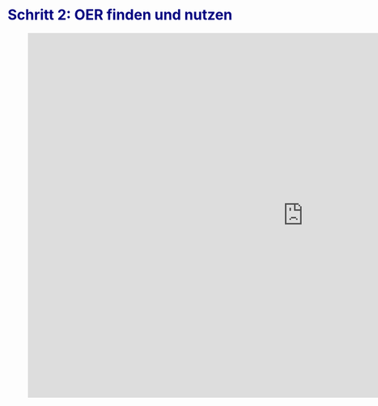 <h1 style="color:#000080">Schritt 2: OER finden und nutzen</h1>
<link rel="stylesheet" href="https://cdnjs.cloudflare.com/ajax/libs/font-awesome/4.7.0/css/font-awesome.min.css">
<figure>
 <iframe src="https://app.Lumi.education/api/v1/run/1SfuoC/embed" width="1088" height="720" frameborder="0" allowfullscreen="allowfullscreen" allow="geolocation *; microphone *; camera *; midi *; encrypted-media *"></iframe><script src="https://app.Lumi.education/api/v1/h5p/core/js/h5p-resizer.js" charset="UTF-8" />
</figure>

 
<div class="infobox">
  <p><i class="fa fa-info-circle" style="color:blue"></i>  <b>Info!</b>
    <br><br>
    Im zweiten Schritt erhalten Sie einen Überlick über bestehende Möglichkeiten, um gezielt nach OER zu suchen. In diesem Zuge lernen Sie die wichtigsten Suchmaschinen, Portale und Repositorien für OER kennen. Zudem erhalten Sie Informationen über die Einbindung von CC-lizenzierten Inhalten in Ihre eigenen Werke und erfahren was dabei zu beachten ist. Ziel der Einheit ist es, Ihnen mehr Sicherheit bei der Nachnutzung bestehender OER zu geben.
    <br><br>
    <b>Workload: 45 Minuten</b>
  </p>
</div>

# Fundorte und Suchstrategien

Für das Auffinden von OER im Internet können zwei zentrale Hinweise in Bezug auf den <b>Fundort</b> sowie der <b>Suchstrategie</b> gegeben werden. 

<b>Suche über spezielle OER-Portale und -Plattformen:</b> Es bestehen einige Infrastrukturen, die explizit für das Bereitstellen von offen lizenzierten Lehr- und Lernmaterialien konzipiert sind - wie z.B. twillo. Die Bestrebung des Ausbaus solcher sog. OER-Repositorien wird aktuell auf bildungspolitischer Ebene fokussiert und erhält Eingang in die Hochschullehre.

<b>Verwendung von gängigen Suchmaschienen und allgemeinen Plattformen:</b> Auch Plattformen ohne spezifischen OER-Fokus führen Materialien mit offenen Lizenzen. Diese bieten zwar nicht ausschließlich Lehr- oder Lernmaterialien an, dennoch haben sie sich in den letzten Jahren - sicherlich auch aufgrund fehlender OER-Infrastrukturen - als Veröffentlichungsorte für Bildungsmaterialien etabliert.


Neben dem Kriterium des Fundortes kann, wie in der Wissenschaftspraxis auch, z.B. in der Datenbankrecherche, systematisch nach offen lizenzierten Materialien gesucht werden. Dies gilt sowohl für die Nutzung gängiger Suchmaschinen, als auch für die Suche in Repositorien. Folgende Suchstrategien lassen sich für eine zielgerichtete Suche nach OER anwenden:

<ul style="list-style-type:none">
  <li>
    <i class="fa fa-check-circle" style="color:green"></i> Verwendung von Schlagworten: Denken Sie auch an die Suchtechnik des <b>Trunkierens</b>; eher wenige Stichwörter, dafür aber Wortteile statt ganzer Wörter (Beispiel: Systemtheorie → system*theor*, Paternalismus → paternalis*)
  </li><br>
  <li>
    <i class="fa fa-check-circle" style="color:green"></i> Nutzung von <b>Suchoperatoren</b>, die aus Datenbanken und dem Bibliothekswesen bekannt sind: UND/AND/+; oder NICHT/NOT/- sowie ODER/OR
  </li><br>
  <li>
    <i class="fa fa-check-circle" style="color:green"></i> Verwendung der <b>CC-Filter</b> in Suchmaschinen oder Portalen
  </li><br>
  <li>
    <i class="fa fa-check-circle" style="color:green"></i> Eingabe des Suchbegriffs + <b>Creative Commons</b> oder speziell der <b>Lizenz</b> (CC 0, CC BY etc.)
  </li><br>
  <li>
    <i class="fa fa-check-circle" style="color:green"></i> Nutzung von <b>englischen</b> Begriffen
  </li><br>
  <li>
    <i class="fa fa-check-circle" style="color:green"></i> Verwendung <b>spezifischer Filteroptionen</b> in OER-Repositorien; z.B. die erweiterte Suche (Lizenz, Quelle, Institution, Autor:in, Materialart, Fach- und Sachgebiet, etc.)
  </li>
</ul>

Im Folgenden sind einige Plattformen sowie ihre Filteroptionen im Hinblick auf eine zielgerichtete OER-Suche aufgeführt

<b>OER-Portale und -Suchmaschinen (Repositorien und Referatorien)</b>

<div>
  <button class="accordion">twillo</button>
  <div class="panel">
    <p>
      Twillo ist ein OER-Repositorium für offene Bildungsmaterialien für den Hochschulkontext. Das Portal richtet sich an Hochschullehrende aller Fachbereiche.
      <a aria-describedby="Link zum twillo-Portal" href="http://www.twillo.de/" target="_blank">www.twillo.de</a>
      <figure style="align:middle;">
        <a href="images/twillo_suche.svg" target="_blank"><img src="images/twillo_suche.svg" alt="Abbildung: Screenshot der twillo Suchumgebung" title="Abbildung: Screenshot der twillo Suchumgebung"/></a>
        <figcaption style="text-align:center;font-size:14px;">Abbildung: Screenshot der twillo Suchumgebung</figcaption>
      </figure>
    </p>
  </div>
  <button class="accordion">OERSI</button>
  <div class="panel">
    <p>
      OERSI steht für OER Search Index und ist eine Suchmaschine für offene Bildungsmaterialien, die OER Materialien aus verschiedensten Plattformen und Repositorien auffindbar
macht. Die Suchmaschine befindet sich aktuell noch in der Beta-Phase.
      <a aria-describedby="Link zum oersi" href="http://oersi.de/" target="_blank">www.oersi.de</a>
      <figure style="align:middle;">
        <a href="images/oersi.svg" target="_blank"><img src="images/oersi.svg" alt="Abbildung: Screenshot der OERSI Suchumgebung " title="Abbildung: Screenshot der OERSI Suchumgebung "/></a>
        <figcaption style="text-align:center;font-size:14px;">Abbildung: Screenshot der OERSI Suchumgebung </figcaption>
      </figure>
    </p>
  </div>
  <button class="accordion">X5GON</button>
  <div class="panel">
    <p>
      Bei X5GON handelt es sich um eine Plattform, die OER aus verschiedensten Quellen und Repositorien auffindbar macht.
      <a aria-describedby="Link zur X5GON Plattform" href="http://discovery.x5gon.org/" target="_blank">discovery.x5gon.org</a>
      <figure style="align:middle;">
        <a href="images/x5gon.svg" target="_blank"><img src="images/x5gon.svg" alt="Abbildung: Screenshot der X5GON Suchumgebung" title="Abbildung: Screenshot der X5GON Suchumgebung"/></a>
        <figcaption style="text-align:center;font-size:14px;">Abbildung: Screenshot der X5GON Suchumgebung</figcaption>
      </figure>
    </p>
  </div>
  <button class="accordion">OERhörnchen</button>
  <div class="panel">
    <p>
      OERhörnchen ist eine Suchmaschine für OER Materialien, die gezielt offene Lehr-/Lernmaterialien von ausgewählten Bildungsprojekten auffindbar macht.
      <a aria-describedby="Link zur OERhörnchen Suchmaschine" href="http://oerhoernchen.de/" target="_blank">www.oerhoernchen.de</a>
      <figure style="align:middle;">
        <a href="images/oerhoernchen.svg" target="_blank"><img src="images/oerhoernchen.svg" alt="Abbildung: Screenshot der OERhörnchen Suchumgebung" title="Abbildung: Screenshot der OERhörnchen Suchumgebung"/></a>
        <figcaption style="text-align:center;font-size:14px;">Abbildung: Screenshot der OERhörnchen Suchumgebung</figcaption>
      </figure>
    </p>
  </div>
  <button class="accordion">CCsearch</button>
  <div class="panel">
    <p>
      CCsearch ist eine Suchmaschine für Materialien, die mit Creative Commons Lizenzen ausgezeichnet sind.
     <a aria-describedby="Link zur CCsearch Suchmaschine" href="http://ccsearch.creativecommons.org/" target="_blank">ccsearch.creativecommons.org</a>
      <figure style="align:middle;">
        <a href="images/ccsearch_oer_suche.svg" target="_blank"><img src="images/ccsearch_oer_suche.svg" alt="Abbildung: Screenshot der CCsearch Suchumgebung" title="Abbildung: Screenshot der CCsearch Suchumgebung"/></a>
        <figcaption style="text-align:center;font-size:14px;">Abbildung: Screenshot der CCsearch Suchumgebung</figcaption>
      </figure>
    </p>
  </div>
  <button class="accordion">Wikimedia Commons</button>
  <div class="panel">
    <p>
      Wikimedia Commons ist eine Plattform, auf der offene lizenzierte Inhalte zur Nutzung bereit stehen.
      <a aria-describedby="Link zur Wikimedia Commons Plattform" href="http://commons.wikimedia.org/" target="_blank">commons.wikimedia.org</a>
      <figure style="align:middle;">
        <a href="images/commonswikimedia.svg" target="_blank"><img src="images/commonswikimedia.svg" alt="Abbildung: Screenshot der Wikimedia Commons Suchumgebung" title="Abbildung: Screenshot der Wikimedia Commons Suchumgebung"/></a>
        <figcaption style="text-align:center;font-size:14px;">Abbildung: Screenshot der Wikimedia Commons Suchumgebung</figcaption>
      </figure>
    </p>
  </div>
  <button class="accordion">SlideWiki</button>
  <div class="panel">
    <p>
      SlideWiki ist eine Open-Source-Plattform auf der Vorträge und Präsentationen unter einer offenen Lizenz bereitgestellt werden.
      <a aria-describedby="Link zu Slidewiki" href="https://slidewiki.org/" target="_blank">https://slidewiki.org/</a>
      <figure style="align:middle;">
        <a href="images/slidewiki.svg" target="_blank"><img src="images/slidewiki.svg" alt="Abbildung: Screenshot der SlideWiki Suchumgebung" title="Abbildung: Screenshot der SlideWiki Suchumgebung"/></a>
        <figcaption style="text-align:center;font-size:14px;">Abbildung: Screenshot der SlideWiki Suchumgebung</figcaption>
      </figure>
    </p>
  </div>
</div>

<b>Allgemeine Suchmaschinen und Plattformen</b>

<div>
  <button class="accordion">Suchmaschinen</button>
  <div class="panel">
    <p>
      <h4>duckduckgo</h4><br>Duckduckgo ist eine Suchmaschine und stellt eine Alternative zu google dar. Geben Sie Ihren Suchbegriff ein und starten Sie die Suche. Lediglich bei Videos kann der Suchfilter Creative Commons angewendet werden.
      <figure style="align:middle;">
        <a href="images/duckduckgo_OER Suche.svg" target="_blank"><img src="images/duckduckgo_OER Suche.svg" alt="Abbildung: Screenshot der duckduckgo Suchumgebung" title="Abbildung: Screenshot der duckduckgo Suchumgebung"/></a>
        <figcaption style="text-align:center;font-size:14px;">Abbildung: Screenshot der duckduckgo Suchumgebung</figcaption>
      </figure>
      <br>
      <h4>Google</h4><br>Geben Sie Ihren Suchbegriff ein und starten Sie die Suche. Wählen Sie anschließend unter "Einstellungen", die "erweiterte Suche" aus (s. Abb. 14). Es öffnet sich ein neues Fenster. Hier können Sie die Ergebnisse Ihrer Suche im Bereich "Nutzungsrechte" entlang der von Ihnen gewünschten Lizenzierung eingrenzen (s. Abb. 15).<br>
      <figure style="align:middle;">
        <a href="images/google_oer_suche1.svg" target="_blank"><img src="images/google_oer_suche1.svg" alt="Abbildung: Screenshot der google Suchumgebung" title="Abbildung: Screenshot der google Suchumgebung"/></a>
        <figcaption style="text-align:center;font-size:14px;">Abbildung: Screenshot der Google Suchumgebung</figcaption>
      </figure>
      <figure style="align:middle;">
        <a href="images/google_oer_suche2.svg" target="_blank"><img src="images/google_oer_suche2.svg" alt="Abbildung: Screenshot der Google-Suchfilter" title="Abbildung: Screenshot der Google-Suchfilter"/></a>
        <figcaption style="text-align:center;font-size:14px;">Abbildung: Screenshot der Google-Suchfilter</figcaption>
      </figure>
    </p>
  </div>
  <button class="accordion">Videoportale</button>
  <div class="panel">
    <p>
      <h4>AV-Portal</h4><br>Im AV-Portal der Technischen Informationsibliothek (TIB) Hannover finden Sie eine Vielzahl wissenschaftlicher Filme. Zu allen Fachbereichen sind sowohl Vorträge, als auch Erklär- und Lernvideos vertreten. Es besteht auch die Möglichkeit, eigene wissenschaftliche Filme über das Portal zu veröffentlichen. Die zielgerichtete Suche nach OER- Materialien im AV- Portal erfolgt zunächst über die Eingabe des Begriffes in der Suchleiste (z.B. Begriff Paternalismus).
      <figure style="align:middle;">
        <a href="images/AV_Portal_OER_Suche_screenshot1.svg" target="_blank"><img src="images/AV_Portal_OER_Suche_screenshot1.svg" alt="Abbildung: Screenshot der AV-Portal Suchumgebung" title="Abbildung: Screenshot der AV-Portal Suchumgebung"/></a>
        <figcaption style="text-align:center;font-size:14px;">Abbildung: Screenshot der AV-Portal Suchumgebung</figcaption>
      </figure>
      In einem weiteren Schritt können die Ergebnistreffer durch verschiedene Filteroptionen im linken Seitenmenü eingegrenzt werden. Für die Suche nach OER Materialien, muss im Bereich "Wiederverwendung" der Filter "Open-Access" aktiviert werden.
      <figure style="align:middle;">
        <a href="images/AV_Portal_OER_Suche_screenshot2.svg" target="_blank"><img src="images/AV_Portal_OER_Suche_screenshot2.svg" alt="Abbildung: Screenshot der AV-Portal Filteroptionen" title="Abbildung: Screenshot der AV-Portal Filteroptionen"/></a>
        <figcaption style="text-align:center;font-size:14px;">Abbildung: Screenshot der AV-Portal Filteroptionen</figcaption>
      </figure>
      Angaben dazu, um welche Lizenz es sich konkret bei einem Video handelt, finden Sie nach einer Anwahl des gewünschten Videos in den Metadaten.
      <figure style="align:middle;">
        <a href="images/AV_Portal_OER_Suche_screenshot3.svg" target="_blank"><img src="images/AV_Portal_OER_Suche_screenshot3.svg" alt="Abbildung: Screenshot der AV-Portal Lizenzangaben" title="Abbildung: Screenshot der AV-Portal Lizenzangaben"/></a>
        <figcaption style="text-align:center;font-size:14px;">Abbildung: Screenshot der AV-Portal Lizenzangaben</figcaption>
      </figure>
      <br>
      <h4>Vimeo</h4><br>Die zielgerichtete Suche nach OER-Materialien auf der Videoplattform Vimeo erfolgt zunächst über die Eingabe des Begriffes in der Suchleiste (z.B. Begriff Systemtheor*). In einem weiteren Schritt können die Ergebnistreffer durch verschiedene Filteroptionenim linken Seitenmenü eingegrenzt werden.
      <figure style="align:middle;">
        <a href="images/vimeo_oer_suche_screenshot1.svg" target="_blank"><img src="images/vimeo_oer_suche_screenshot1.svg" alt="Abbildung: Screenshot der Vimeo Suchumgebung" title="Abbildung: Screenshot der Vimeo Suchumgebung"/></a>
        <figcaption style="text-align:center;font-size:14px;">Abbildung: Screenshot der Vimeo Suchumgebung</figcaption>
      </figure>
      Für die Suche nach OER Materialien klicken Sie auf "mehr", um weitere Filteroptionen anwählen zu können. Dort finden Sie den Filter "Lizenz" mit verschiedenen Lizenzoptionen.
  Bereits durch die ausgegraute Lizenzen wird sichtbar, dass keine Videoressource zu dem Suchbegriff vorhanden ist, die unter CC BY lizenziert ist.
      <figure style="align:middle;">
        <a href="images/vimeo_oer_suche_screenshot2.svg" target="_blank"><img src="images/vimeo_oer_suche_screenshot2.svg" alt="Abbildung: Screenshot der Vimeo Lizenz-Filteroptionen" title="Abbildung: Screenshot der Vimeo Lizenz-Filteroptionen"/></a>
        <figcaption style="text-align:center;font-size:14px;">Abbildung: Screenshot der Vimeo Lizenz-Filteroptionen</figcaption>
      </figure>
      Um die Lizenzangaben eines ausgewählten Videos zu überpüfen, klicken Sie unterhalb der Videoanzeige auf den Button "mehr".
      <figure style="align:middle;">
        <a href="images/vimeo_oer_suche_screenshot3.svg" target="_blank"><img src="images/vimeo_oer_suche_screenshot3.svg" alt="Abbildung: Screenshot der Vimeo Lizenz-Information" title="Abbildung: Screenshot der Vimeo Lizenz-Information"/></a>
        <figcaption style="text-align:center;font-size:14px;">Abbildung: Screenshot der Vimeo Lizenz-Information</figcaption>
      </figure>
      <h4>Youtube</h4><br>Geben Sie den Suchbegriff ein und starten Sie die Suche. Wählen Sie anschließend die Option "Filter" und schränken Sie die Ergebnisse im Bereich "Eigenschaften" durch die Wahl der Option "Creative Commons" ein.
      <figure style="align:middle;">
        <a href="images/youtube_oer_suche.svg" target="_blank"><img src="images/youtube_oer_suche.svg" alt="Abbildung: Screenshot der YouTube Suchumgebung" title="Abbildung: Screenshot der YouTube Suchumgebung"/></a>
        <figcaption style="text-align:center;font-size:14px;">Abbildung: Screenshot der YouTube Suchumgebung</figcaption>
      </figure>
      <figure style="align:middle;">
        <a href="images/youtube_oer_suche2.svg" target="_blank"><img src="images/youtube_oer_suche2.svg" alt="Abbildung: Screenshot der Youtube Lizenz-Filteroptionen" title="Abbildung: Screenshot der Youtube Lizenz-Filteroptionen"/></a>
        <figcaption style="text-align:center;font-size:14px;">Abbildung: Screenshot der Youtube Lizenz-Filteroptionen</figcaption>
      </figure>
    </p>
  </div>
  <button class="accordion">Bilderportale</button>
  <div class="panel">
    <p>
      <h4>Pixabay</h4><br>
      Pixabay ist eine bekannte Bilder-Plattform mit frei verfügbaren Bildern und Videos. Sofern nicht anders angegeben stehen alle Bilder unter der plattformeigenen <b>Pixabay Lizenz</b>. Diese Lizenz steht in keiner Verbindung mit dem CC-Lizenzsystem. Möchten Sie Pixabay Bilder verwenden, lesen Sie bitte genau nach, ob die von Ihnen geplante Nutzung erlaubt ist. 
      <div class="warningbox">
        <p><i class="fa fa-exclamation-triangle" style="color:black"></i> <b>Wichtig!</b>
          Eine Weiterlizenzierung von Pixabay Inhalten ist aufgrund der Pixabay Lizenz problematisch. Wird ein Pixabay Inhalt in ein OER eingebunden, muss der Pixabay Inhalt als Fremdmaterial (mit Pixabay Lizenz) kenntlich gemacht werden. Mehr dazu erfahren Sie unten im Bereich Korrekte Verwendung von OER.<br>
          Nutzen Sie die Pixabay Suche, werden in einer Leiste oberhalb der Ergebnisse Bilder von iStock angezeigt. Diese sind kostenpflichtig und fallen nicht unter offene Ressourcen.
        </p>
      </div>
      <figure style="align:middle;">
        <a href="images/pixabay_suche_pixabay_license.svg" target="_blank"><img src="images/pixabay_suche_pixabay_license.svg" alt="Abbildung: Screenshot der Pixabay Suchumgebung" title="Abbildung: Screenshot der Pixabay Suchumgebung"/></a>
        <figcaption style="text-align:center;font-size:14px;">Abbildung: Screenshot der Pixabay Suchumgebung</figcaption>
      </figure>
      <h4>Flickr</h4><br>
      Bei Flickr handelt es sich um ein Bilderportal, auf dem mitunter auch offen lizenzierte Bildmaterialien zur Verfügung gestellt werden. Nachdem Sie Ihren Suchbegriff eingegeben und Ihre Suche gestartet haben, können Sie den Filter "Beliebige Lizenz" nutzen, um CC-lizenzierte Bilder zu finden.
      <a aria-describedby="Link zum Flickr Portal" href="https://www.flickr.com/" target="_blank">https://www.flickr.com/</a>
      <figure style="align:middle;">
        <a href="images/flickr_OER_suche.svg" target="_blank"><img src="images/flickr_OER_suche.svg" alt="Abbildung: Screenshot der Flickr Lizenz-Filteroptionen" title="Abbildung: Screenshot der Flickr Lizenz-Filteroptionen"/></a>
        <figcaption style="text-align:center;font-size:14px;">Abbildung: Screenshot der Flickr Lizenz-Filteroptionen</figcaption>
      </figure>
    </p>
  </div>
</div>

<br>
<div class="warningbox">
  <p><i class="fa fa-exclamation-triangle" style="color:black"></i> <b>Wichtig!</b>
    <br><br>
    Unabhängig davon, ob Sie ein OER-Referatorium/-Repositorium oder eine allgemeine Plattform/Suchmaschine nutzen, um Material für Ihre Lehre zu finden, überprüfen Sie in jedem Fall ob die Lizenz des Materiales die von Ihnen geplante Nutzung wirklich erlaubt.
  </p>
</div>

<h2 id="korrekteVerwendung">Korrekte Verwendung von OER</h2>

Haben Sie interessante CC-lizenzierte Materialien gefunden, stellt sich die Frage, was Sie bei der Nachnutzung dieser beachten müssen. Der erste Blick sollte hier auf die Lizenz des Materiales gerichtet werden.

<b>Prüfen Sie gründlich, ob die Lizenz die von Ihnen geplante Nutzung des Materiales erlaubt.</b> Folgender Lizenzcheck (s. Abb. 14) soll Ihnen einfach und schnell helfen. Gehen Sie das Diagramm anhand der Leitfragen  durch. Finden Sie die Lizenz des Materiales, das Sie gern nutzen möchten, in der Liste am Ende des Diagramms, steht Ihrer Planung nichts im Wege.

<figure style="align:middle;">
  <a href="images/Lizenzcheck.svg" target="_blank"><img src="images/Lizenzcheck.svg" alt="Abbildung: Lizenzcheck für die Nachnutzung fremder OER" title="Abbildung: Lizenzcheck für die Nachnutzung fremder OER"/></a>
  <figcaption style="text-align:center;font-size:14px;">Abbildung: Lizenzcheck für die Nachnutzung fremder OER</figcaption>
</figure>

<b>Bei der Einbindung von CC-lizenzierten Materialien in Ihre eigenen Werke, müssen Sie kenntlich machen, dass es sich um fremde Inhalte handelt.</b> Analog zur klassischen Zitation im wissenschaftlichen Arbeiten gibt es bei der Nachnutzung von OER bestimmte Vorgaben. In der sogenannten "TULLU-Regel" werden diese für Sie zusammengefasst.  Das folgende Video erklärt Ihnen die Regel in aller Kürze:

<figure>
  <iframe width="560" height="315" src="https://www.youtube.com/embed/aBM9zpuRh1I" title="YouTube video player" frameborder="0" allow="accelerometer; autoplay; clipboard-write; encrypted-media; gyroscope; picture-in-picture" allowfullscreen name="Wie nutzt man OER"></iframe>
  <figcaption style="text-align:center;font-size:14px;">Video 2: <a aria-describedby="Link zum Video (YouTube)" href="https://www.youtube.com/watch?v=aBM9zpuRh1I">Wie nutzt man OER</a> von OERinForm, lizenziert unter <a aria-describedby="Link zur Seite (Creative Commons)" href="https://creativecommons.org/licenses/by-sa/4.0/legalcode">CC BY SA (4.0)</a></figcaption>
</figure>

Die Grundlagen zum Nachlesen:

<table id="invisible">
  <tr>
    <td valign="middle" text-align="middle" width="15%">
      <b><font size="10">T</font></b>
    </td>
    <td valign="middle" text-align="left" width="85%">
      Geben Sie den TITEL des Werks an, sofern dieser angegeben ist.
      <br>
      <i class="fa fa-info-circle" style="color:black"></i> In der Version 4.0 der CC-Lizenzen ist der Titel eine optionale (jedoch empfohlene) Angabe.
    </td>
  </tr>
  <tr>
    <td valign="middle" text-align="middle" width="15%">
      <b><font size="10">U</font></b>
    </td>
    <td valign="middle" text-align="left" width="85%">
      Nennen Sie den/die <b>URHEBER:IN(NEN)</b>/Rechteinhaber:in(nen). Auch Gruppen, Organisationen oder Institutionen können hier genannt werden. Orientieren Sie sich bei der Angabe daran, wie der:die Urheber:in(nen) in dem Material bezeichnet ist/sind.
    </td>
  </tr>
  <tr>
    <td valign="middle" text-align="middle" width="10%">
      <b><font size="10">L</font></b>
    </td>
    <td valign="middle" text-align="left" width="90%">
      Machen Sie eine Angabe zu der <b>LIZENZ</b> und der <b>LIZENZVERSION</b>. Übernehmen Sie diese Angaben genauso, wie an dem Material, das Sie nutzen, angegeben. Hierzu zählt ggf. auch die Angabe, ob es ich um eine an die Gesetzgebung eines Landes angepasste Version der Lizenz handelt.
      <br>
      <i class="fa fa-info-circle" style="color:black"></i> CC-Lizenztexte durchlaufen stetig Revisionsprozesse und werden sukzessive aktualisiert. Aus diesem Grund bestehen unterschiedlichen <b>Lizenzversionen</b> (2.0, 3.0 bzw. 4.0). Durch die Angabe der Lizenzversion machen Sie deutlich, auf welchen Stand des Lizenztextes Sie sich genau beziehen.
    </td>
  </tr>
  <tr>
    <td valign="middle" text-align="middle" width="10%">
      <b><font size="10">L</font></b>
    </td>
    <td valign="middle" text-align="left" width="90%">
      Setzen Sie einen <b>LINK</b> zu dem Lizenztext. Sollte eine Verlinkung nicht möglich sein, muss der Link ausgeschrieben werden.
    </td>
  </tr>
  <tr>
    <td valign="middle" text-align="middle" width="10%">
      <b><font size="10">U</font></b>
    </td>
    <td valign="middle" text-align="left" width="90%">
      Machen Sie eine Angabe zu dem <b>URSPRUNGSORT</b>, d.h. verlinken Sie z.B. die Internetseite, auf der Sie das Material gefunden haben. Ein solcher Hinweis ermöglicht es Nachnutzer:innen z.B. den Kontext des Originalwerks nachzuvollziehen.
    </td>
  </tr>
  <tr>
    <td valign="middle" text-align="middle" width="10%">
      <b><font size="10">+B</font></b>
    </td>
    <td valign="middle" text-align="left" width="90%">
      Haben Sie eine <b>BEARBEITUNG</b> an dem Material vorgenommen, muss dies ebenfalls kenntlich gemacht werden.
    </td>
  </tr>
</table>

<font size="3">Tabelle TULLU+B von twillo, basierend auf  <a aria-describedby="Link zur OER Infoseite, Tullu-Regel" href="https://open-educational-resources.de/oer-tullu-regel/">OER leichtgemacht mit der TULLU-Regel</a> von Jöran Muuß-Merholz und Sonja Borski  für <a aria-describedby="Link zur OER Infoseite" href="http://www.open-educational-resources.de/">OERinfo – Informationsstelle OER</a>, lizenziert unter <a aria-describedby="Link zur Creative Commons Seite" href="http://creativecommons.org/licenses/by/4.0/">CC BY (4.0)</a>.</font>

<b>Ausnahmen und Sonderfälle</b>
<div>
  <button class="accordion">Wissenswertes zu der Lizenz <b>CC 0</b></button>
  <div class="panel">
    <p>
      Möchten Sie Material nutzen, dass CC 0 freigegeben ist, <b>müssen</b> Sie bei der Nachnutzung <b>nicht</b> darauf hinweisen, dass es sich um Fremdmaterial handelt. Im Sinne der <b>guten wissenschaftlichen Praxis sollten</b> Sie den:die Urheber:(in)nen jedoch nennen.
    </p>
  </div>
  <button class="accordion">Die Besonderheiten des Lizenzmoduls <b>SA</b></button>
  <div class="panel">
    <p>
      Das Lizenzmodul <b>SA</b> (Share Alike) verweist auf die Weitergabe unter gleichen Bedingungen. Doch was bedeutet das für die Nutzung von SA-lizenzierten Inhalten in einem eigenen Werk? Hier kommt es darauf an, ob Sie den SA-lizenzierten Inhalt lediglich <b>einbinden</b> oder ihn <b>verändern</b> möchten. Binden Sie ihn (vollständig und unverändert) ein, reicht es aus, den Inhalt als fremdes Material - entlang der TULLU-Regel - kenntlich zu machen. Bearbeiten oder verändern Sie hingegen einen SA-lizenzierten Inhalt, erstellen Sie dadurch quasi ein neues Werk. Dieses neue Werk muss dann unter die gleiche Lizenz gestellt werden, wie das Ausgangsmaterial.
      <br><br>
      <i class="fa fa-exclamation-triangle" style="color:black"></i> <b>Aber Achtung</b>: Bereits das Entfernen von bestimmten Elementen gilt als Veränderung eines Inhalts. Nutzen Sie z.B. eine SA-lizenzierte Grafik und entfernen nur eine Beschriftung oder ein Icon, muss Ihre Bearbeitung kenntlich gemacht werden und die veränderte Grafik unter die gleiche Lizenz gesetzt werden, wie die ursprüngliche Grafik.
    </p>
  </div>
  <button class="accordion">Die Besonderheiten des Lizenzmoduls <b>ND</b></button>
  <div class="panel">
    <p>
      Bei Materialien, die unter einer Lizenz stehen, die das Modul <b>ND</b> (No Derivatives) enthält, ist es Ihnen erlaubt das Werk zu kopieren und weiterzugeben, solange dies <b>vollständig und unverändert</b> geschieht. Sie dürfen ein ND-lizenzierten Text also z.B. ausdrucken oder herunterladen und in Gänze zur Lektüre an eine Lerngruppe weitergeben. Jegliche Veränderung des Werks (auch eine Übersetzung) ist unzulässig.
      <br><br>
      <b><i class="fa fa-exclamation-triangle" style="color:black"></i> Aber Achtung</b>: Bereits das Entfernen von bestimmten Elementen gilt als Veränderung eines Inhalts.
    </p>
  </div>
  <button class="accordion">Besonderheiten des Lizenzmoduls <b>NC</b></button>
  <div class="panel">
    <p>
      Materialien, die unter einer Lizenz stehen, die das Modul <b>NC</b> (Non-Commercial) enthalten dürfen nicht kommerziell genutzt werden. Wichtig ist, dass sich diese Angabe <b>nicht auf die:den Nutzer:in</b>, sondern auf den <b>Zweck der Nutzung</b> bezieht.
      <br><br>
      Werden Sie z.B. im Rahmen eines Lehrauftrags an einer staatlichen Hochschule dafür bezahlt, eine Lehrveranstaltung für Studierende eines bestimmten Studiengangs durchzuführen, dürfen Sie NC lizenziertes Material in diesem Kontext nutzen. Diese Lehrveranstaltung ist kein kommerzieller Zweck. Sind Sie hingegen Lehrperson in einem zahlungspflichtigen Kontexten (z.B. kostenpflichtige Studiengänge, Trainings oder Weiterbildungsangebote), dürfen Sie NC lizenzierte Materialien nicht nutzen. Möchten Sie einen NC lizenzierten Text z.B. in ein Buch integrieren und es anschließend verkaufen, ist dies nicht erlaubt. Auch ein Werbeflyer für eine private Hochschule oder ein Unternehmen darf keine NC-lizenzierten Materialien enthalten.
    </p>
  </div>
</div>

## Alles klar? Überprüfen Sie Ihr Wissen zur Kenntlichmachung von OER in eigenen Werken anhand der folgenden kleinen Übung:

Starten Sie das Quiz und schauen Sie sich die Bilder genau an. Wo wurde das Werk korrekt nach der TULLU-Regel zitiert, wo haben sich Fehler eingeschlichen?

<iframe src="https://wordwall.net/embed/e6f68854c1574b36bcb959a6aed1b082?themeId=1&templateId=5" width="500" height="380" frameborder="0" allowfullscreen></iframe>

<div>
  <button class="accordion"><b>Erläuterungen zu den Lösungen</b></button>
  <div class="panel">
    <figure style="align:middle;">
      <a href="images/Falsch1.svg" target="_blank"><img src="images/Falsch1.svg" alt="Abbildung: Fehlerhafter Lizenzhinweis nach der TULLU-Regel" title="Abbildung: Fehlerhafter Lizenzhinweis nach der TULLU-Regel"/></a>
      <figcaption style="text-align:center;font-size:14px;">Abbildung: Fehlerhafter Lizenzhinweis nach der TULLU-Regel</figcaption>
    </figure>
    <p>
      <b>Fehlerhaft!</b>
      <br><br>
      In diesem Lizenzhinweis fehlt eine Angabe der <b>Lizenzversion</b>. Außerdem wurde weder ein <b>Link zu dem Lizenztext</b>, noch ein <b>Link zum Ursprungsort</b> der Grafik hinterlegt.
    </p>
    <hr style="height: 2px; background-color: #0B2161; border: 0;" /> 
    <figure style="align:middle;">
      <a href="images/richtig.svg" target="_blank"><img src="images/richtig.svg" alt="Abbildung: Korrekter Lizenzhinweis nach der TULLU-Regel" title="Abbildung: Korrekter Lizenzhinweis nach der TULLU-Regel"/></a>
      <figcaption style="text-align:center;font-size:14px;">Abbildung: Korrekter Lizenzhinweis nach der TULLU-Regel</figcaption>
    </figure>
    <p>
      <b>Korrekt!</b>
      <br><br>
      In diesem Beispiel wurde der Lizenzhinweis korrekt gesetzt. Der <b>Titel</b> der Grafik und der <b>Urheber/Rechteinhaber</b> wurden angegeben. Ein Hinweis auf die <b>Lizenz</b> und die <b>Lizenzversion</b> wurden angegeben und <b>Links zum Lizenztext</b> sowie <b>Ursprungsort</b> gesetzt.
      <br><br>
      <i class="fa fa-exclamation-triangle" style="color:black"></i> <b>Wichtig!</b> Da es sich in diesem Beispiel um die <b>Version 4.0 der CC BY Lizenz</b> handelt, bei der die <b>Angabe eines Titels optional</b> ist, wäre folgende Angabe ebenfalls möglich:
      <br><br>
      <b><a aria-describedby="Link zu Twillo" href="http://www.twillo.de/">Grafik</a> von twillo, lizenziert unter <a aria-describedby="Link zur Creative Commons Seite" href="https://creativecommons.org/licenses/by/4.0/legalcode">CC BY (4.0)</a></b>
    </p>
    <hr style="height: 2px; background-color: #0B2161; border: 0;" /> 
    <figure style="align:middle;">
      <a href="images/falsch2.svg" target="_blank"><img src="images/falsch2.svg" alt="Abbildung: Fehlerhafter Lizenzhinweis nach der TULLU-Regel" title="Abbildung: Fehlerhafter Lizenzhinweis nach der TULLU-Regel"/></a>
      <figcaption style="text-align:center;font-size:14px;">Abbildung: Fehlerhafter Lizenzhinweis nach der TULLU-Regel</figcaption>
    </figure>
    <p>
      <b>Fehlerhaft!</b>
      <br><br>
      In diesem Lizenzhinweis fehlt eine Angabe, um welche <b>Lizenz und Lizenzversion</b> es sich genau handelt. Außerdem fehlt ein <b>Link zu dem Lizenztext</b>.
    </p>
  </div>
</div>

<br>

<div class="infobox">
  <p><i class="fa fa-info-circle" style="color:blue"></i>  <b>Info!</b>
    <br><br>
    Die Anwendungsfälle bei der Nachnutzung von OER sind oftmals sehr individuell. Sollten Sie sich unsicher sein, zögern Sie nicht, die:den Urheber:in anzusprechen oder schreiben Sie eine Mail an <a href= "support.twillo@tib.eu">support.twillo@tib.eu</a>. Die Welt der OER steht für ein kollaboratives Miteinander - wir helfen Ihnen gern. <br>
    <br>Kennen Sie schon unseren twillo-thursday? Im Rahmen dieser offenen (digitalen) Sprechstunde stehen wir Ihnen immer donnerstags von 11.45-12.30 Uhr mit Rat und Tat zur Seite.<br><br>
    Sie finden uns <a aria-describedby="Link zum Big Blue Button Raum für die Sprechstunde" href="https://big.elan-ev.de/b/nor-eye-xhz-6us">hier</a>. Hop in, hop off - eine Anmeldung ist nicht nötig!
  </p>
</div>

<script>
  /* accordion script */
  var acc = document.getElementsByClassName("accordion");
  for (var i = 0; i < acc.length; i++) {
    acc[i].addEventListener("click", function() {
      var panel = this.nextElementSibling;
      /* if panel already open */
      if (panel.style.maxHeight) {
        this.classList.toggle('activeA', false);
        panel.style.maxHeight = null;
        return;
      }
      /* else */
      for (var j = 0; j < acc.length; j++) {
        acc[j].classList.toggle('activeA', false)
        var p = acc[j].nextElementSibling;
        p.style.maxHeight = null;
      }
      this.classList.toggle('activeA', true);
      panel.style.maxHeight = panel.scrollHeight + "px";
    });
  }
</script>
